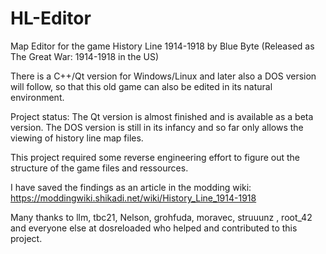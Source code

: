 # HL-Editor
Map Editor for the game History Line 1914-1918 by Blue Byte (Released as The Great War: 1914-1918 in the US)
 
There is a C++/Qt version for Windows/Linux and later also a DOS version will follow, so that this old game can also be edited in its natural environment.

Project status:
The Qt version is almost finished and is available as a beta version.
The DOS version is still in its infancy and so far only allows the viewing of history line map files.

This project required some reverse engineering effort to figure out the structure of the game files and ressources.

I have saved the findings as an article in the modding wiki:
https://moddingwiki.shikadi.net/wiki/History_Line_1914-1918

Many thanks to llm, tbc21, Nelson, grohfuda, moravec, struuunz , root_42 and everyone else at dosreloaded who helped and contributed to this project.
